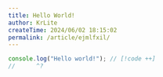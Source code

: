 ```yaml
---
title: Hello World!
author: KrLite
createTime: 2024/06/02 18:15:02
permalink: /article/ejmlfxil/
---
```


```typescript twoslash
console.log("Hello world!"); // [!code ++]
//      ^?
```

<!-- more -->
